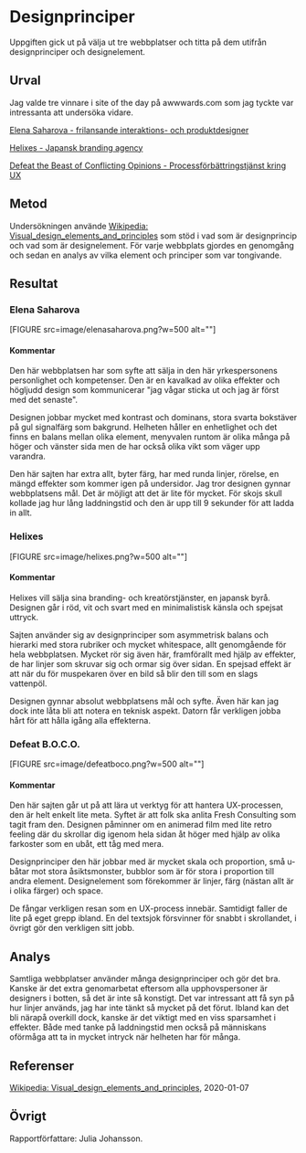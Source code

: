 Designprinciper
=======================

Uppgiften gick ut på välja ut tre webbplatser och titta på dem utifrån designprinciper och designelement.


Urval
-----------------------

Jag valde tre vinnare i site of the day på awwwards.com som jag tyckte var intressanta att undersöka vidare.

[Elena Saharova - frilansande interaktions- och produktdesigner](https://eessoo.co/)

[Helixes - Japansk branding agency](https://helixes.co/en/)

[Defeat the Beast of Conflicting Opinions - Processförbättringstjänst kring UX](https://www.defeatboco.com/)


Metod
-----------------------

Undersökningen använde [Wikipedia: Visual_design_elements_and_principles](https://en.wikipedia.org/wiki/Visual_design_elements_and_principles) som stöd i vad som är designprincip och vad som är designelement. För varje webbplats gjordes en genomgång och sedan en analys av vilka element och principer som var tongivande.


Resultat
-----------------------

### Elena Saharova
[FIGURE src=image/elenasaharova.png?w=500 alt=""]


#### Kommentar
Den här webbplatsen har som syfte att sälja in den här yrkespersonens personlighet och kompetenser. Den är en kavalkad av olika effekter och högljudd design som kommunicerar "jag vågar sticka ut och jag är först med det senaste".

Designen jobbar mycket med kontrast och dominans, stora svarta bokstäver på gul signalfärg som bakgrund. Helheten håller en enhetlighet och det finns en balans mellan olika element, menyvalen runtom är olika många på höger och vänster sida men de har också olika vikt som väger upp varandra.

Den här sajten har extra allt, byter färg, har med runda linjer, rörelse, en mängd effekter som kommer igen på undersidor. Jag tror designen gynnar webbplatsens mål. Det är möjligt att det är lite för mycket. För skojs skull kollade jag hur lång laddningstid och den är upp till 9 sekunder för att ladda in allt.  


### Helixes
[FIGURE src=image/helixes.png?w=500 alt=""]


#### Kommentar
Helixes vill sälja sina branding- och kreatörstjänster, en japansk byrå. Designen går i röd, vit och svart med en minimalistisk känsla och spejsat uttryck.

Sajten använder sig av designprinciper som asymmetrisk balans och hierarki med stora rubriker och mycket whitespace, allt genomgående för hela webbplatsen. Mycket rör sig även här, framförallt med hjälp av effekter, de har linjer som skruvar sig och ormar sig över sidan. En spejsad effekt är att när du för muspekaren över en bild så blir den till som en slags vattenpöl.

Designen gynnar absolut webbplatsens mål och syfte. Även här kan jag dock inte låta bli att notera en teknisk aspekt. Datorn får verkligen jobba hårt för att hålla igång alla effekterna.


### Defeat B.O.C.O.
[FIGURE src=image/defeatboco.png?w=500 alt=""]


#### Kommentar
Den här sajten går ut på att lära ut verktyg för att hantera UX-processen, den är helt enkelt lite meta. Syftet är att folk ska anlita Fresh Consulting som tagit fram den. Designen påminner om en animerad film med lite retro feeling där du skrollar dig igenom hela sidan åt höger med hjälp av olika farkoster som en ubåt, ett tåg med mera.

Designprinciper den här jobbar med är mycket skala och proportion, små u-båtar mot stora åsiktsmonster, bubblor som är för stora i proportion till andra element. Designelement som förekommer är linjer, färg (nästan allt är i olika färger) och space.

De fångar verkligen resan som en UX-process innebär. Samtidigt faller de lite på eget grepp ibland. En del textsjok försvinner för snabbt i skrollandet, i övrigt gör den verkligen sitt jobb.



Analys
-----------------------

Samtliga webbplatser använder många designprinciper och gör det bra. Kanske är det extra genomarbetat eftersom alla upphovspersoner är designers i botten, så det är inte så konstigt. Det var intressant att få syn på hur linjer används, jag har inte tänkt så mycket på det förut. Ibland kan det bli närapå overkill dock, kanske är det viktigt med en viss sparsamhet i effekter. Både med tanke på laddningstid men också på människans oförmåga att ta in mycket intryck när helheten har för många. 


Referenser
-----------------------

[Wikipedia: Visual_design_elements_and_principles](https://en.wikipedia.org/wiki/Visual_design_elements_and_principles), 2020-01-07

Övrigt
-----------------------

Rapportförfattare: Julia Johansson.
